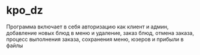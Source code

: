 # kpo_dz
Программа включает в себя авторизацию как клиент и админ, добавление новых блюд в меню и удаление, заказ блюд, отмена заказа, процесс выполнения заказа, сохранения меню, юзеров и прибыли в файлы
